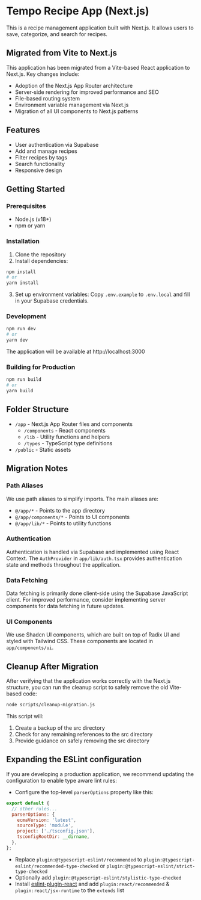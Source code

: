 # Tempo Recipe App (Next.js)

This is a recipe management application built with Next.js. It allows users to save, categorize, and search for recipes.

## Migrated from Vite to Next.js

This application has been migrated from a Vite-based React application to Next.js. Key changes include:

- Adoption of the Next.js App Router architecture
- Server-side rendering for improved performance and SEO
- File-based routing system
- Environment variable management via Next.js
- Migration of all UI components to Next.js patterns

## Features

- User authentication via Supabase
- Add and manage recipes
- Filter recipes by tags
- Search functionality
- Responsive design

## Getting Started

### Prerequisites

- Node.js (v18+)
- npm or yarn

### Installation

1. Clone the repository
2. Install dependencies:

```bash
npm install
# or
yarn install
```

3. Set up environment variables:
   Copy `.env.example` to `.env.local` and fill in your Supabase credentials.

### Development

```bash
npm run dev
# or
yarn dev
```

The application will be available at http://localhost:3000

### Building for Production

```bash
npm run build
# or
yarn build
```

## Folder Structure

- `/app` - Next.js App Router files and components
  - `/components` - React components
  - `/lib` - Utility functions and helpers
  - `/types` - TypeScript type definitions
- `/public` - Static assets

## Migration Notes

### Path Aliases

We use path aliases to simplify imports. The main aliases are:

- `@/app/*` - Points to the app directory
- `@/app/components/*` - Points to UI components
- `@/app/lib/*` - Points to utility functions

### Authentication

Authentication is handled via Supabase and implemented using React Context. The `AuthProvider` in `app/lib/auth.tsx` provides authentication state and methods throughout the application.

### Data Fetching

Data fetching is primarily done client-side using the Supabase JavaScript client. For improved performance, consider implementing server components for data fetching in future updates.

### UI Components

We use Shadcn UI components, which are built on top of Radix UI and styled with Tailwind CSS. These components are located in `app/components/ui`.

## Cleanup After Migration

After verifying that the application works correctly with the Next.js structure, you can run the cleanup script to safely remove the old Vite-based code:

```bash
node scripts/cleanup-migration.js
```

This script will:

1. Create a backup of the src directory
2. Check for any remaining references to the src directory
3. Provide guidance on safely removing the src directory

## Expanding the ESLint configuration

If you are developing a production application, we recommend updating the configuration to enable type aware lint rules:

- Configure the top-level `parserOptions` property like this:

```js
export default {
  // other rules...
  parserOptions: {
    ecmaVersion: 'latest',
    sourceType: 'module',
    project: ['./tsconfig.json'],
    tsconfigRootDir: __dirname,
  },
};
```

- Replace `plugin:@typescript-eslint/recommended` to `plugin:@typescript-eslint/recommended-type-checked` or `plugin:@typescript-eslint/strict-type-checked`
- Optionally add `plugin:@typescript-eslint/stylistic-type-checked`
- Install [eslint-plugin-react](https://github.com/jsx-eslint/eslint-plugin-react) and add `plugin:react/recommended` & `plugin:react/jsx-runtime` to the `extends` list
